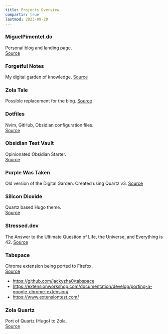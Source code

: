 ```yaml
---
title: Projects Overview
compartir: true
lastmod: 2023-09-20
---
```

### MiguelPimentel.do

Personal blog and landing page.  
[Source](https://github.com/semanticdata/miguel-pimentel-do)

### Forgetful Notes

My digital garden of knowledge.
[Source](https://github.com/semanticdata/forgetful-notes)

### Zola Tale

Possible replacement for the blog.
[Source](https://github.com/semanticdata/zola-tale)

### Dotfiles

Nvim, GitHub, Obsidian configuration files.  
[Source](https://github.com/semanticdata/dotfiles)

### Obsidian Test Vault

Opinionated Obsidian Starter.  
[Source](https://github.com/semanticdata/obsidian-test-vault)

### Purple Was Taken

Old version of the Digital Garden. Created using Quartz v3.
[Source](https://github.com/semanticdata/purple-was-taken)

### Silicon Dioxide

Quartz based Hugo theme.  
[Source](https://github.com/semanticdata/silicon-dioxide)

### Stressed.dev

The Answer to the Ultimate Question of Life, the Universe, and Everything is 42.
[Source](https://github.com/semanticdata/stressed-dev)

### Tabspace

Chrome extension being ported to Firefox.  
[Source](https://github.com/semanticdata/tabspace)

* https://github.com/jackyzha0/tabspace
* https://extensionworkshop.com/documentation/develop/porting-a-google-chrome-extension/
* https://www.extensiontest.com/

### Zola Quartz

Port of Quartz (Hugo) to Zola.  
[Source](https://github.com/semanticdata/zola-quartz)
